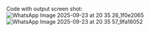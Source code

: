 Code with output screen shot:
![WhatsApp Image 2025-09-23 at 20 35 26_1f0e2065](https://github.com/user-attachments/assets/583dbc01-c9e2-4d72-b448-b095a5644732)
![WhatsApp Image 2025-09-23 at 20 35 57_9fa16052](https://github.com/user-attachments/assets/76640499-0586-4d34-94f9-2a2407d39a29)

